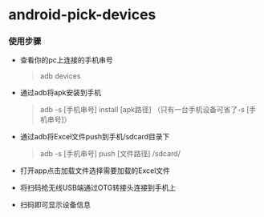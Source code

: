# android-pick-devices

### 使用步骤
* 查看你的pc上连接的手机串号

  > adb devices
* 通过adb将apk安装到手机

  > adb -s [手机串号] install [apk路径] 
  > （只有一台手机设备可省了-s [手机串号]）
* 通过adb将Excel文件push到手机/sdcard目录下

  > adb -s [手机串号] push [文件路径] /sdcard/
* 打开app点击加载文件选择需要加载的Excel文件
* 将扫码抢无线USB端通过OTG转接头连接到手机上
* 扫码即可显示设备信息
